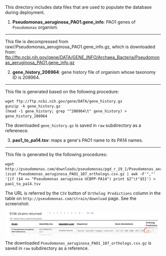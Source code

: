 This directory includes data files that are used to populate the database
during deployment.

1. **Pseudomonas_aeruginosa_PAO1.gene_info**: PAO1 genes of `Pseudomonas` organism.
-----------------------------------------------------------------------------------
This file is decompressed from raw//Pseudomonas_aeruginosa_PAO1.gene_info.gz,
which is downloaded from:
ftp://ftp.ncbi.nih.gov/gene/DATA/GENE_INFO/Archaea_Bacteria/Pseudomonas_aeruginosa_PAO1.gene_info.gz

2. **gene_history_208964**: gene history file of organism whose taxonomy ID is 208964.
--------------------------------------------------------------------------------------

This file is generated based on the following procedure:
```shell
wget ftp://ftp.ncbi.nih.gov/gene/DATA/gene_history.gz
gunzip -k gene_history.gz
(head -1 gene_history; grep "^208964\t" gene_history) > gene_history_208964
```
The downloaded `gene_history.gz` is saved in `raw` subdirectory as a referenece.

3. **pao1_to_pa14.tsv**: maps a gene's PAO1 name to its PA14 names.
-----------------------------------------------------------------------------------

This file is generated by the following procedures:
```shell
wget http://pseudomonas.com/downloads/pseudomonas/pgd_r_19_1/Pseudomonas_aeruginosa_PAO1_107/Pseudomonas_aeruginosa_PAO1_107_orthologs.csv.gz
(zcat Pseudomonas_aeruginosa_PAO1_107_orthologs.csv.gz | awk -F'","' '{if ($4 == "Pseudomonas aeruginosa UCBPP-PA14") print $2"\t"$5}') > pao1_to_pa14.tsv
```
The URL is referred by the `CSV` button of `Ortholog Predictions` column in the table on
`http://pseudomonas.com/strain/download` page. See the screenshot:
<div align="center">
    <img src="screenshot_pseudomonas.png"</img>
</div>

The downloaded `Pseudomonas_aeruginosa_PAO1_107_orthologs.csv.gz` is saved in `raw` subdirectory
as a reference.
